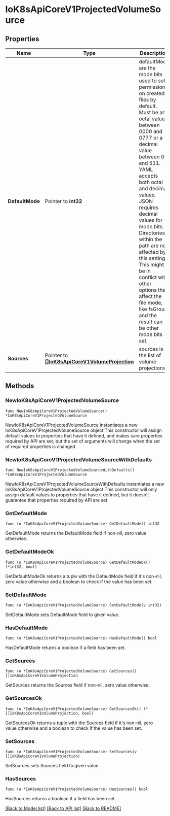 # IoK8sApiCoreV1ProjectedVolumeSource

## Properties

Name | Type | Description | Notes
------------ | ------------- | ------------- | -------------
**DefaultMode** | Pointer to **int32** | defaultMode are the mode bits used to set permissions on created files by default. Must be an octal value between 0000 and 0777 or a decimal value between 0 and 511. YAML accepts both octal and decimal values, JSON requires decimal values for mode bits. Directories within the path are not affected by this setting. This might be in conflict with other options that affect the file mode, like fsGroup, and the result can be other mode bits set. | [optional] 
**Sources** | Pointer to [**[]IoK8sApiCoreV1VolumeProjection**](IoK8sApiCoreV1VolumeProjection.md) | sources is the list of volume projections | [optional] 

## Methods

### NewIoK8sApiCoreV1ProjectedVolumeSource

`func NewIoK8sApiCoreV1ProjectedVolumeSource() *IoK8sApiCoreV1ProjectedVolumeSource`

NewIoK8sApiCoreV1ProjectedVolumeSource instantiates a new IoK8sApiCoreV1ProjectedVolumeSource object
This constructor will assign default values to properties that have it defined,
and makes sure properties required by API are set, but the set of arguments
will change when the set of required properties is changed

### NewIoK8sApiCoreV1ProjectedVolumeSourceWithDefaults

`func NewIoK8sApiCoreV1ProjectedVolumeSourceWithDefaults() *IoK8sApiCoreV1ProjectedVolumeSource`

NewIoK8sApiCoreV1ProjectedVolumeSourceWithDefaults instantiates a new IoK8sApiCoreV1ProjectedVolumeSource object
This constructor will only assign default values to properties that have it defined,
but it doesn't guarantee that properties required by API are set

### GetDefaultMode

`func (o *IoK8sApiCoreV1ProjectedVolumeSource) GetDefaultMode() int32`

GetDefaultMode returns the DefaultMode field if non-nil, zero value otherwise.

### GetDefaultModeOk

`func (o *IoK8sApiCoreV1ProjectedVolumeSource) GetDefaultModeOk() (*int32, bool)`

GetDefaultModeOk returns a tuple with the DefaultMode field if it's non-nil, zero value otherwise
and a boolean to check if the value has been set.

### SetDefaultMode

`func (o *IoK8sApiCoreV1ProjectedVolumeSource) SetDefaultMode(v int32)`

SetDefaultMode sets DefaultMode field to given value.

### HasDefaultMode

`func (o *IoK8sApiCoreV1ProjectedVolumeSource) HasDefaultMode() bool`

HasDefaultMode returns a boolean if a field has been set.

### GetSources

`func (o *IoK8sApiCoreV1ProjectedVolumeSource) GetSources() []IoK8sApiCoreV1VolumeProjection`

GetSources returns the Sources field if non-nil, zero value otherwise.

### GetSourcesOk

`func (o *IoK8sApiCoreV1ProjectedVolumeSource) GetSourcesOk() (*[]IoK8sApiCoreV1VolumeProjection, bool)`

GetSourcesOk returns a tuple with the Sources field if it's non-nil, zero value otherwise
and a boolean to check if the value has been set.

### SetSources

`func (o *IoK8sApiCoreV1ProjectedVolumeSource) SetSources(v []IoK8sApiCoreV1VolumeProjection)`

SetSources sets Sources field to given value.

### HasSources

`func (o *IoK8sApiCoreV1ProjectedVolumeSource) HasSources() bool`

HasSources returns a boolean if a field has been set.


[[Back to Model list]](../README.md#documentation-for-models) [[Back to API list]](../README.md#documentation-for-api-endpoints) [[Back to README]](../README.md)


